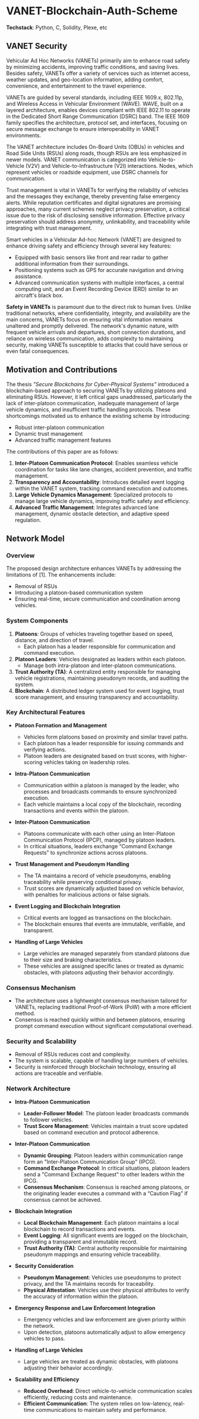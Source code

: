 # VANET-Blockchain-Auth-Scheme

**Techstack**: Python, C, Solidity, Plexe, etc

## VANET Security

Vehicular Ad Hoc Networks (VANETs) primarily aim to enhance road safety by minimizing accidents, improving traffic conditions, and saving lives. Besides safety, VANETs offer a variety of services such as internet access, weather updates, and geo-location information, adding comfort, convenience, and entertainment to the travel experience.

VANETs are guided by several standards, including IEEE 1609.x, 802.11p, and Wireless Access in Vehicular Environment (WAVE). WAVE, built on a layered architecture, enables devices compliant with IEEE 802.11 to operate in the Dedicated Short Range Communication (DSRC) band. The IEEE 1609 family specifies the architecture, protocol set, and interfaces, focusing on secure message exchange to ensure interoperability in VANET environments.

The VANET architecture includes On-Board Units (OBUs) in vehicles and Road Side Units (RSUs) along roads, though RSUs are less emphasized in newer models. VANET communication is categorized into Vehicle-to-Vehicle (V2V) and Vehicle-to-Infrastructure (V2I) interactions. Nodes, which represent vehicles or roadside equipment, use DSRC channels for communication.

Trust management is vital in VANETs for verifying the reliability of vehicles and the messages they exchange, thereby preventing false emergency alerts. While reputation certificates and digital signatures are promising approaches, many current schemes neglect privacy preservation, a critical issue due to the risk of disclosing sensitive information. Effective privacy preservation should address anonymity, unlinkability, and traceability while integrating with trust management.

Smart vehicles in a Vehicular Ad-hoc Network (VANET) are designed to enhance driving safety and efficiency through several key features:
- Equipped with basic sensors like front and rear radar to gather additional information from their surroundings.
- Positioning systems such as GPS for accurate navigation and driving assistance.
- Advanced communication systems with multiple interfaces, a central computing unit, and an Event Recording Device (ERD) similar to an aircraft's black box.

**Safety in VANETs** is paramount due to the direct risk to human lives. Unlike traditional networks, where confidentiality, integrity, and availability are the main concerns, VANETs focus on ensuring vital information remains unaltered and promptly delivered. The network's dynamic nature, with frequent vehicle arrivals and departures, short connection durations, and reliance on wireless communication, adds complexity to maintaining security, making VANETs susceptible to attacks that could have serious or even fatal consequences.

## Motivation and Contributions

The thesis _"Secure Blockchains for Cyber-Physical Systems"_ introduced a blockchain-based approach to securing VANETs by utilizing platoons and eliminating RSUs. However, it left critical gaps unaddressed, particularly the lack of inter-platoon communication, inadequate management of large vehicle dynamics, and insufficient traffic handling protocols. These shortcomings motivated us to enhance the existing scheme by introducing:
- Robust inter-platoon communication
- Dynamic trust management
- Advanced traffic management features

The contributions of this paper are as follows:
1. **Inter-Platoon Communication Protocol**: Enables seamless vehicle coordination for tasks like lane changes, accident prevention, and traffic management.
2. **Transparency and Accountability**: Introduces detailed event logging within the VANET system, tracking command execution and outcomes.
3. **Large Vehicle Dynamics Management**: Specialized protocols to manage large vehicle dynamics, improving traffic safety and efficiency.
4. **Advanced Traffic Management**: Integrates advanced lane management, dynamic obstacle detection, and adaptive speed regulation.

## Network Model

### Overview
The proposed design architecture enhances VANETs by addressing the limitations of [1]. The enhancements include:
- Removal of RSUs
- Introducing a platoon-based communication system
- Ensuring real-time, secure communication and coordination among vehicles.

### System Components
1. **Platoons**: Groups of vehicles traveling together based on speed, distance, and direction of travel.
   - Each platoon has a leader responsible for communication and command execution.
2. **Platoon Leaders**: Vehicles designated as leaders within each platoon.
   - Manage both intra-platoon and inter-platoon communications.
3. **Trust Authority (TA)**: A centralized entity responsible for managing vehicle registrations, maintaining pseudonym records, and auditing the system.
4. **Blockchain**: A distributed ledger system used for event logging, trust score management, and ensuring transparency and accountability.

### Key Architectural Features

- **Platoon Formation and Management**  
  - Vehicles form platoons based on proximity and similar travel paths.
  - Each platoon has a leader responsible for issuing commands and verifying actions.
  - Platoon leaders are designated based on trust scores, with higher-scoring vehicles taking on leadership roles.

- **Intra-Platoon Communication**  
  - Communication within a platoon is managed by the leader, who processes and broadcasts commands to ensure synchronized execution.
  - Each vehicle maintains a local copy of the blockchain, recording transactions and events within the platoon.

- **Inter-Platoon Communication**  
  - Platoons communicate with each other using an Inter-Platoon Communication Protocol (IPCP), managed by platoon leaders.
  - In critical situations, leaders exchange “Command Exchange Requests” to synchronize actions across platoons.

- **Trust Management and Pseudonym Handling**  
  - The TA maintains a record of vehicle pseudonyms, enabling traceability while preserving conditional privacy.
  - Trust scores are dynamically adjusted based on vehicle behavior, with penalties for malicious actions or false signals.

- **Event Logging and Blockchain Integration**  
  - Critical events are logged as transactions on the blockchain.
  - The blockchain ensures that events are immutable, verifiable, and transparent.

- **Handling of Large Vehicles**  
  - Large vehicles are managed separately from standard platoons due to their size and braking characteristics.
  - These vehicles are assigned specific lanes or treated as dynamic obstacles, with platoons adjusting their behavior accordingly.

### Consensus Mechanism
- The architecture uses a lightweight consensus mechanism tailored for VANETs, replacing traditional Proof-of-Work (PoW) with a more efficient method.
- Consensus is reached quickly within and between platoons, ensuring prompt command execution without significant computational overhead.

### Security and Scalability
- Removal of RSUs reduces cost and complexity.
- The system is scalable, capable of handling large numbers of vehicles.
- Security is reinforced through blockchain technology, ensuring all actions are traceable and verifiable.

### Network Architecture

- **Intra-Platoon Communication**  
  - **Leader-Follower Model**: The platoon leader broadcasts commands to follower vehicles.
  - **Trust Score Management**: Vehicles maintain a trust score updated based on command execution and protocol adherence.

- **Inter-Platoon Communication**  
  - **Dynamic Grouping**: Platoon leaders within communication range form an "Inter-Platoon Communication Group" (IPCG).
  - **Command Exchange Protocol**: In critical situations, platoon leaders send a "Command Exchange Request" to other leaders within the IPCG.
  - **Consensus Mechanism**: Consensus is reached among platoons, or the originating leader executes a command with a “Caution Flag” if consensus cannot be achieved.

- **Blockchain Integration**  
  - **Local Blockchain Management**: Each platoon maintains a local blockchain to record transactions and events.
  - **Event Logging**: All significant events are logged on the blockchain, providing a transparent and immutable record.
  - **Trust Authority (TA)**: Central authority responsible for maintaining pseudonym mappings and ensuring vehicle traceability.

- **Security Consideration**  
  - **Pseudonym Management**: Vehicles use pseudonyms to protect privacy, and the TA maintains records for traceability.
  - **Physical Attestation**: Vehicles use their physical attributes to verify the accuracy of information within the platoon.

- **Emergency Response and Law Enforcement Integration**  
  - Emergency vehicles and law enforcement are given priority within the network.
  - Upon detection, platoons automatically adjust to allow emergency vehicles to pass.

- **Handling of Large Vehicles**  
  - Large vehicles are treated as dynamic obstacles, with platoons adjusting their behavior accordingly.

- **Scalability and Efficiency**  
  - **Reduced Overhead**: Direct vehicle-to-vehicle communication scales efficiently, reducing costs and maintenance.
  - **Efficient Communication**: The system relies on low-latency, real-time communications to maintain safety and performance.
